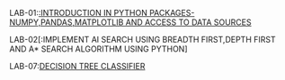 LAB-01:[:INTRODUCTION IN PYTHON PACKAGES-NUMPY,PANDAS,MATPLOTLIB AND ACCESS TO DATA SOURCES](https://github.com/NandhiniVugge/AIML/blob/main/AIML_LAB_1.ipynb)

LAB-02[:IMPLEMENT AI SEARCH USING BREADTH FIRST,DEPTH FIRST AND A* SEARCH ALGORITHM USING PYTHON]


LAB-07:[DECISION TREE CLASSIFIER](https://github.com/NandhiniVugge/AIML/blob/main/lab_7.ipynb)
